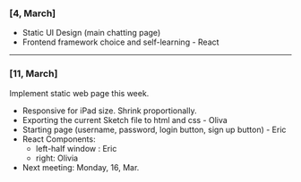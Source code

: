 ### [4, March]

- Static UI Design (main chatting page)
- Frontend framework choice and self-learning - React 
-----

### [11, March]
Implement static web page this week. 
- Responsive for iPad size. Shrink proportionally. 
- Exporting the current Sketch file to html and css - Oliva 
- Starting page (username, password, login button, sign up button) - Eric
- React Components: 
	- left-half window : Eric
	- right: Olivia 
- Next meeting: Monday,  16, Mar. 
<!--stackedit_data:
eyJoaXN0b3J5IjpbLTgyMjk5MjMwNywtMTQ1MTgzODYwOCwtNz
czMzE2MDM4LDE5NzI2NDY2NDBdfQ==
-->
